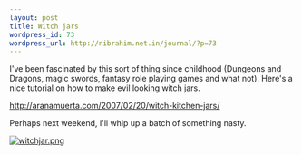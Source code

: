 ```yaml
--- 
layout: post
title: Witch jars
wordpress_id: 73
wordpress_url: http://nibrahim.net.in/journal/?p=73
---
```

I've been fascinated by this sort of thing since childhood (Dungeons and Dragons, magic swords, fantasy role playing games and what not). Here's a nice tutorial on how to make evil looking witch jars.

<a href="http://aranamuerta.com/2007/02/20/witch-kitchen-jars/">http://aranamuerta.com/2007/02/20/witch-kitchen-jars/</a>

Perhaps next weekend, I'll whip up a batch of something nasty.

<a title="witchjar.png" class="imagelink" href="http://nibrahim.net.in/journal/wp-content/uploads/2007/09/witchjar.png"><img alt="witchjar.png" id="image74" src="http://nibrahim.net.in/journal/wp-content/uploads/2007/09/witchjar.thumbnail.png" /></a>
